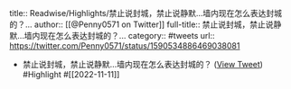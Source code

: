 title:: Readwise/Highlights/禁止说封城，禁止说静默…墙内现在怎么表达封城的？...
author:: [[@Penny0571 on Twitter]]
full-title:: 禁止说封城，禁止说静默…墙内现在怎么表达封城的？...
category:: #tweets
url:: https://twitter.com/Penny0571/status/1590534886469038081
- 禁止说封城，禁止说静默…墙内现在怎么表达封城的？ ([View Tweet](https://twitter.com/Penny0571/status/1590534886469038081)) #Highlight #[[2022-11-11]]